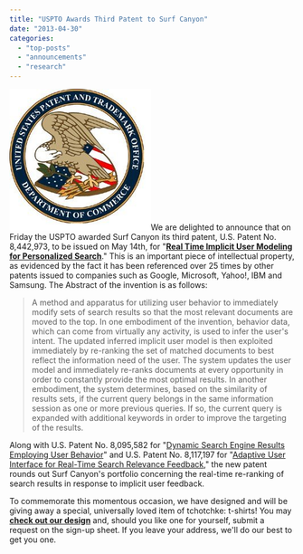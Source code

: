 ```yaml
---
title: "USPTO Awards Third Patent to Surf Canyon"
date: "2013-04-30"
categories: 
  - "top-posts"
  - "announcements"
  - "research"
---
```


![USPTO Logo](/assets/images/rank-dynamics/USPTO-Logo.jpg)We are delighted to announce that on Friday the USPTO awarded Surf Canyon its third patent, U.S. Patent No. 8,442,973, to be issued on May 14th, for "**[Real Time Implicit User Modeling for Personalized Search](http://www.google.com/patents?id=qZaqAAAAEBAJ)**." This is an important piece of intellectual property, as evidenced by the fact it has been referenced over 25 times by other patents issued to companies such as Google, Microsoft, Yahoo!, IBM and Samsung. The Abstract of the invention is as follows:

> A method and apparatus for utilizing user behavior to immediately modify sets of search results so that the most relevant documents are moved to the top. In one embodiment of the invention, behavior data, which can come from virtually any activity, is used to infer the user's intent. The updated inferred implicit user model is then exploited immediately by re-ranking the set of matched documents to best reflect the information need of the user. The system updates the user model and immediately re-ranks documents at every opportunity in order to constantly provide the most optimal results. In another embodiment, the system determines, based on the similarity of results sets, if the current query belongs in the same information session as one or more previous queries. If so, the current query is expanded with additional keywords in order to improve the targeting of the results.

Along with U.S. Patent No. 8,095,582 for "[Dynamic Search Engine Results Employing User Behavior](http://www.google.com/patents/US8095582)" and U.S. Patent No. 8,117,197 for "[Adaptive User Interface for Real-Time Search Relevance Feedback](http://www.google.com/patents/US8117197)," the new patent rounds out Surf Canyon's portfolio concerning the real-time re-ranking of search results in response to implicit user feedback.

To commemorate this momentous occasion, we have designed and will be giving away a special, universally loved item of tchotchke: t-shirts! You may **[check out our design](http://www.customink.com/signup/32cjpedn "Patent T-shirt")** and, should you like one for yourself, submit a request on the sign-up sheet. If you leave your address, we'll do our best to get you one.
